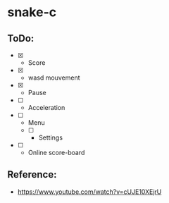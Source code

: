 # snake-c


## ToDo:
- [x] - Score
- [x] - wasd mouvement
- [x] - Pause
- [ ] - Acceleration
- [ ] - Menu
  - [ ] - Settings
- [ ] - Online score-board

## Reference:
- https://www.youtube.com/watch?v=cUJE10XEjrU
